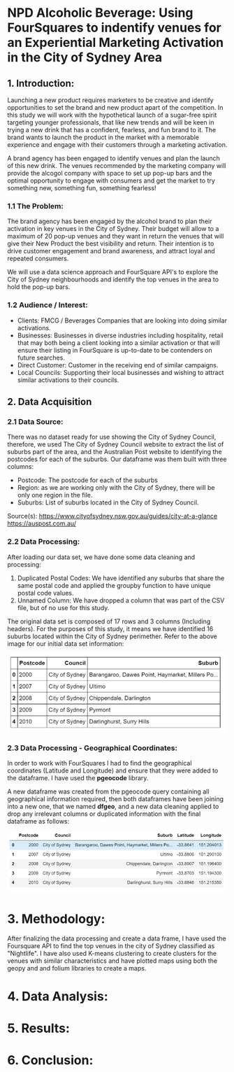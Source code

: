 # NPD Alcoholic Beverage: Using FourSquares to indentify venues for an Experiential Marketing Activation in the City of Sydney Area

## 1. Introduction:

Launching a new product requires marketers to be creative and identify opportunities to set the brand and new product apart of the competition. 
In this study we will work with the hypothetical launch of a sugar-free spirit targeting younger professionals, that like new trends and will be keen in trying a new drink that has a confident, fearless, and fun brand to it. The brand wants to launch the product in the market with a memorable experience and engage with their customers through a marketing activation. 

A brand agency has been engaged to identify venues and plan the launch of this new drink. The venues recommended by the marketing company will provide the alcogol company with space to set up pop-up bars and the optimal opportunity to engage with consumers and get the market to try something new, something fun, something fearless! 

### 1.1 The Problem: 

The brand agency has been engaged by the alcohol brand to plan their activation in key venues in the City of Sydney. Their budget will allow to a maximum of 20 pop-up venues and they want in return the venues that will give their New Product the best visibility and return. Their intention is to drive customer engagement and brand awareness, and attract loyal and repeated consumers. 

We will use a data science approach and FourSquare API's to explore the City of Sydney neighbourhoods and identify the top venues in the area to hold the pop-up bars. 

### 1.2 Audience / Interest: 

<ul>
<li>Clients: FMCG / Beverages Companies that are looking into doing similar activations.</li>
<li>Businesses: Businesses in diverse industries including hospitality, retail that may both being a client looking into a similar activation or that will ensure their listing in FourSquare is up-to-date to be contenders on future searches.</li>
<li>Direct Customer: Customer in the receiving end of similar campaigns.</li>
<li>Local Councils: Supporting their local businesses and wishing to attract similar activations to their councils.</li> 
</ul>

## 2. Data Acquisition

### 2.1 Data Source: 

There was no dataset ready for use showing the City of Sydney Council, therefore, we used The City of Sydney Council website to extract the list of suburbs part of the area, and the Australian Post website to identifying the postcodes for each of the suburbs. Our dataframe was them built with three columns: 

<ul>
  <li>Postcode: The postcode for each of the suburbs</li> 
  <li>Region: as we are working only with the City of Sydney, there will be only one region in the file. </li> 
  <li>Suburbs: List of suburbs located in the City of Sydney Council.</li> 
</ul>

Source(s): 
<https://www.cityofsydney.nsw.gov.au/guides/city-at-a-glance>
<https://auspost.com.au/>


### 2.2 Data Processing: 

After loading our data set, we have done some data cleaning and processing: 

<ol> 
  <li> Duplicated Postal Codes: We have identified any suburbs that share the same postal code and applied the groupby function to have unique postal code values. </li>
  <li> Unnamed Column: We have dropped a column that was part of the CSV file, but of no use for this study. </li>
</ol>

The original data set is composed of 17 rows and 3 columns (Including headers). For the purposes of this study, it means we have identified 16 suburbs located within the City of Sydney perimether. Refer to the above image for our initial data set information: 

![](https://github.com/carolcosta1984/Coursera_Capstone/blob/master/Images/Data%20Set.PNG)

### 2.3 Data Processing - Geographical Coordinates:

In order to work with FourSquares I had to find the geographical coordinates (Latitude and Longitude) and ensure that they were added to the dataframe. I have used the <b>pgeocode</b> library.

A new dataframe was created from the pgeocode query containing all geographical information required, then both dataframes have been joining into a new one, that we named <strong>dfgeo</strong>, and a new data cleaning applied to drop any irrelevant columns or duplicated information with the final dataframe as follows: 

![](https://github.com/carolcosta1984/Coursera_Capstone/blob/master/Images/Full%20dfgeo.PNG)

# 3. Methodology: 

After finalizing the data processing and create a data frame, I have used the Foursquare API to find the top venues in the city of Sydney classified as "Nightlife". I have also used K-means clustering to create clusters for the venues with similar characteristics and have plotted maps using both the geopy and and folium libraries to create a maps. 

# 4. Data Analysis: 

# 5. Results: 

# 6. Conclusion: 



